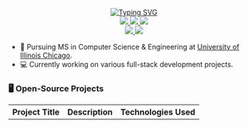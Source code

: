 <p align="center">
<a href="https://github.com/amanlaiq">
    <img src="https://readme-typing-svg.demolab.com?font=Fira+Code&duration=4000&pause=700&width=435&lines=Aman+Laiq+Mohammed;MS+CS+Student+(Graduate+Assistant);Full+Stack+Developer;Software+Engineer;Data+Scientist+" alt="Typing SVG" />
</a>
<br/>

<a href="https://portfolio-aman-lac.vercel.app/">
    <img src="https://img.shields.io/badge/https://portfolio-aman-lac.vercel.app/-red?style=flat-square">
</a>  
<!-- <a href="https://your-website.com/Resume.pdf">
    <img src="https://img.shields.io/badge/PDF-Resume-red?style=flat-square&logo=adobe">
</a>   -->
<a href="https://www.linkedin.com/in/amaanlaiq/">
    <img src="https://img.shields.io/badge/-LinkedIn-blue?style=flat-square&logo=linkedin">
</a>
<a href="mailto:aman007mohammed@gmail.com">
    <img src="https://img.shields.io/badge/-Email-red?style=flat-square&logo=gmail&logoColor=white">
</a>
<!-- <a href='https://scholar.google.com/citations?user=your-user-id'>
    <img alt='Google Scholar' src='https://img.shields.io/badge/Scholar-100000?style=flat&logo=GoogleScholar&logoColor=white&&color=0181FF'>
</a> -->
<!-- <a href="https://pypi.org/user/your-username/">
    <img src="https://img.shields.io/badge/PyPi-your-username-blue?style=flat-square&logo=pypi&logoColor=white">
</a> -->

<br/> 

<a href="https://github.com/amanlaiq">
    <img src="https://github-readme-stats.vercel.app/api?username=amanlaiq&show_icons=true&theme=default">
</a>

<a href="https://github.com/amanlaiq">
    <img src="https://github-readme-stats.vercel.app/api/top-langs/?username=amanlaiq&layout=compact">
</a>

</p>

* 📖 Pursuing MS in Computer Science & Engineering at [University of Illinois Chicago](https://www.uic.edu/). 
* 💻 Currently working on various full-stack development projects.

### 🖥️ Open-Source Projects
<table>
<tr><th>Project Title</th><th>Description</th><th>Technologies Used</

